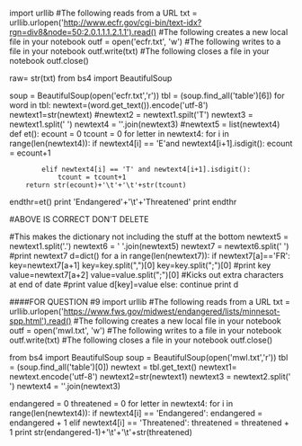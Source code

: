 import urllib
#The following reads from a URL
txt = urllib.urlopen('http://www.ecfr.gov/cgi-bin/text-idx?rgn=div8&node=50:2.0.1.1.1.2.1.1').read()
#The following creates a new local file in your notebook
outf = open('ecfr.txt', 'w')
#The following writes to a file in your notebook
outf.write(txt)
#The following closes a file in your notebook
outf.close()

raw= str(txt)
from bs4 import BeautifulSoup

soup = BeautifulSoup(open('ecfr.txt','r'))
tbl = (soup.find_all('table')[6])
for word in tbl:
    newtext=(word.get_text()).encode('utf-8')
newtext1=str(newtext)
#newtext2 = newtext1.spilt('T')
newtext3 = newtext1.split(' ')
newtext4 = ''.join(newtext3)
#newtext5 = list(newtext4)
def et():
    ecount = 0
    tcount = 0
    for letter in newtext4:
        for i in range(len(newtext4)):
            if newtext4[i] == 'E'and newtext4[i+1].isdigit():
                ecount = ecount+1
            
            elif newtext4[i] == 'T' and newtext4[i+1].isdigit():
                tcount = tcount+1
        return str(ecount)+'\t'+'\t'+str(tcount)


endthr=et()
print 'Endangered'+'\t'+'Threatened'
print endthr

#ABOVE IS CORRECT DON'T DELETE


#This makes the dictionary not including the stuff at the bottom
newtext5 = newtext1.split('.')
newtext6 = ' '.join(newtext5)
newtext7 = newtext6.split(' ')
#print newtext7
d=dict()
for a in range(len(newtext7)):
    if newtext7[a]=='FR':
        key=newtext7[a+1]
        key=key.split(",")[0]
        key=key.split(";")[0]
        #print key
        value=newtext7[a+2]
        value=value.split(";")[0] #Kicks out extra characters at end of date
        #print value
        d[key]=value
    else:
        continue
print d
   
####FOR QUESTION #9
   import urllib
#The following reads from a URL
txt = urllib.urlopen('https://www.fws.gov/midwest/endangered/lists/minnesot-spp.html').read()
#The following creates a new local file in your notebook
outf = open('mwl.txt', 'w')
#The following writes to a file in your notebook
outf.write(txt)
#The following closes a file in your notebook
outf.close()

from bs4 import BeautifulSoup
soup = BeautifulSoup(open('mwl.txt','r'))
tbl = (soup.find_all('table')[0])
newtext = tbl.get_text()
newtext1= newtext.encode('utf-8')
newtext2=str(newtext1)
newtext3 = newtext2.split(' ')
newtext4 = ''.join(newtext3)

endangered = 0
threatened = 0
for letter in newtext4:
    for i in range(len(newtext4)):
        if newtext4[i] == 'Endangered':
            endangered = endangered + 1
        elif newtext4[i] == 'Threatened':
            threatened = threatened + 1
    print str(endangered-1)+'\t'+'\t'+str(threatened)


